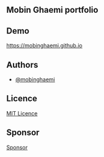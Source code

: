 ## <strong>Mobin Ghaemi</strong> portfolio

## Demo

https://mobinghaemi.github.io

## Authors 

- [@mobinghaemi](https://github.com/mobinghaemi)

## Licence

[MIT Licence](LICENCE)

## Sponsor

[Sponsor](https://idpay.ir/mobinghaemi-donate)
